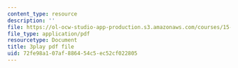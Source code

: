 ```yaml
---
content_type: resource
description: ''
file: https://ol-ocw-studio-app-production.s3.amazonaws.com/courses/15-071-the-analytics-edge-spring-2017/72fe98a107af886454c5ec52cf022805_6Rl8scykyEQ.pdf
file_type: application/pdf
resourcetype: Document
title: 3play pdf file
uid: 72fe98a1-07af-8864-54c5-ec52cf022805
---
```

